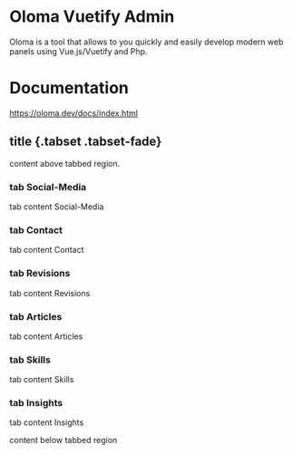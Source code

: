 
# Oloma Vuetify Admin

Oloma is a tool that allows to you quickly and easily develop modern web panels using Vue.js/Vuetify and Php.

# Documentation

<a href="https://tr.oloma.dev/docs/index.html">https://oloma.dev/docs/index.html</a>

## title {.tabset .tabset-fade}
content above tabbed region.

### tab Social-Media

tab content Social-Media

### tab Contact

tab content  Contact

### tab Revisions

tab content  Revisions

### tab Articles

tab content  Articles

### tab Skills

tab content  Skills

### tab Insights

tab content  Insights

content below tabbed region
